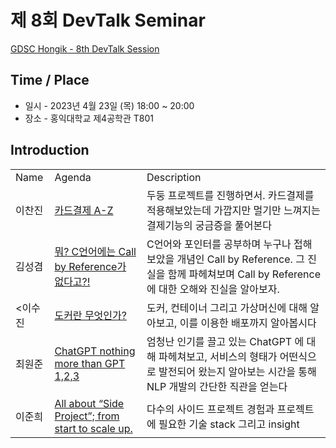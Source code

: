# 제 8회 DevTalk Seminar

[GDSC Hongik - 8th DevTalk Session](https://youtu.be/8TD7w9Olfm8)

## Time / Place

- 일시 - 2023년 4월 23일 (목) 18:00 ~ 20:00
- 장소 - 홍익대학교 제4공학관 T801

## Introduction

<table>
    <tr>
        <td>Name</td>
        <td>Agenda</td>
        <td>Description</td>
    </tr>
    <tr>
        <td>이찬진</td>
        <td><a href="https://youtu.be/WKt1BDIJJhc">카드결제 A-Z</td>
        <td>두둥 프로젝트를 진행하면서. 카드결제를 적용해보았는데 가깝지만 멀기만 느껴지는 결제기능의 궁금증을 풀어본다</td>
    </tr>
    <tr>
        <td>김성겸</td>
        <td><a href="https://youtu.be/ODIj2ip7xec">뭐? C언어에는 Call by Reference가 없다고?!</td>
        <td>C언어와 포인터를 공부하며 누구나 접해보았을 개념인 Call by Reference. 그 진실을 함께 파헤쳐보며 Call by Reference에 대한 오해와 진실을 알아보자.</td>
    </tr>
    <tr>
        <td><이수진</td>
        <td><a href="https://youtu.be/SWeAIqY7Nyk">도커란 무엇인가?</td>
        <td>도커, 컨테이너 그리고 가상머신에 대해 알아보고, 이를 이용한 배포까지 알아봅시다</td>
    </tr>
    <tr>
        <td>최원준</td>
        <td><a href="https://youtu.be/ICoGPnDUCOc">ChatGPT nothing more than GPT 1,2,3</td>
        <td>엄청난 인기를 끌고 있는 ChatGPT 에 대해 파헤쳐보고, 서비스의 형태가 어떤식으로 발전되어 왔는지 알아보는 시간을 통해 NLP 개발의 간단한 직관을 얻는다</td>
    </tr>
    <tr>
        <td>이준희</td>
        <td><a href="https://youtu.be/KBEyha-x79Q">All about “Side Project”; from start to scale up.</td>
        <td>다수의 사이드 프로젝트 경험과 프로젝트에 필요한 기술 stack 그리고 insight</td>
    </tr>
</table>
